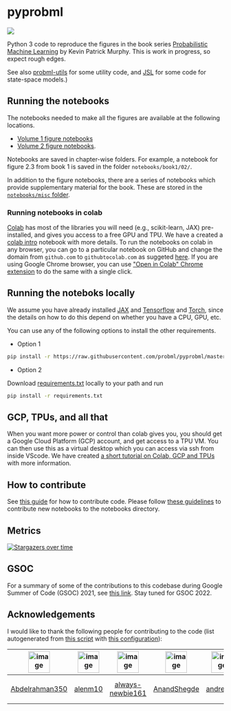 # pyprobml

<img src="https://img.shields.io/github/stars/probml/pyprobml?style=social">


Python 3 code to reproduce the figures in the book series [Probabilistic Machine Learning](https://probml.github.io/pml-book/) by Kevin Patrick Murphy.
This is work in progress, so expect rough edges.

See also [probml-utils](https://github.com/probml/probml-utils) for some utility code,
and  [JSL](https://github.com/probml/JSL) for some code for state-space models.) 

## Running the notebooks

The notebooks needed to make all the figures are available at the following locations.

* [Volume 1 figure notebooks](https://github.com/probml/pyprobml/tree/master/notebooks/book1)
* [Volume 2 figure notebooks](https://github.com/probml/pyprobml/tree/master/notebooks/book2). 

Notebooks are saved in chapter-wise folders. For example, a notebook for figure 2.3 from book 1 is saved in the folder `notebooks/book1/02/`.

In addition to the figure notebooks, there are a series of notebooks which provide supplementary material for the book. These are stored in the [`notebooks/misc` folder](https://github.com/probml/pyprobml/tree/master/notebooks/misc).

### Running notebooks in colab

[Colab](https://colab.research.google.com/notebooks/intro.ipynb) has most of the libraries you will need (e.g., scikit-learn,  JAX) pre-installed, and gives you access to a free GPU and TPU. We have a created a 
[colab intro](https://colab.research.google.com/github/probml/pyprobml/blob/master/notebooks/misc/colab_intro.ipynb)
notebook with more details. To run the notebooks on colab in any browser, you can go to a particular notebook on GitHub and change the domain from `github.com` to `githubtocolab.com` as suggeted [here](https://stackoverflow.com/a/67344477/13330701). If you are using Google Chrome browser, you can use ["Open in Colab" Chrome extension](https://chrome.google.com/webstore/detail/open-in-colab/iogfkhleblhcpcekbiedikdehleodpjo) to do the same with a single click.

## Running the noteboks locally 

We assume you have already installed [JAX](https://github.com/google/jax#installation) and
[Tensorflow](https://www.tensorflow.org/install) and [Torch](https://pytorch.org/),
since the details on how to do this depend on whether you have a CPU, GPU, etc.

You can use any of the following options to install the other requirements.

* Option 1

```bash
pip install -r https://raw.githubusercontent.com/probml/pyprobml/master/requirements.txt
```

* Option 2

Download [requirements.txt](https://github.com/probml/pyprobml/blob/master/requirements.txt) locally to your path and run

```bash
pip install -r requirements.txt
```

## GCP, TPUs, and all that

When you want more power or control than colab gives you, you should get a Google Cloud Platform (GCP) account, and get access to a TPU VM. You can then use this as a virtual desktop which you can access via ssh from inside VScode. We have created [a short tutorial on Colab, GCP and TPUs](https://github.com/probml/pyprobml/blob/master/tutorials/colab_gcp_tpu_tutorial.md) with more information.


## How to contribute

See [this guide](https://github.com/probml/pyprobml/blob/master/CONTRIBUTING.md) for how to contribute code. Please follow [these guidelines](https://github.com/probml/pyprobml/blob/master/notebooks/README.md) to contribute new notebooks to the notebooks directory.


## Metrics

[![Stargazers over time](https://starchart.cc/probml/pyprobml.svg)](https://starchart.cc/probml/pyprobml)

## GSOC 

For a summary of some of the contributions to this codebase during Google Summer of Code (GSOC) 2021,
see [this link](https://probml.github.io/pml-book/gsoc2021.html).
Stay tuned for GSOC 2022.





<h2><a id="acknowledgements"></a>Acknowledgements</h2>

I would like to thank the following people for contributing to the code
(list autogenerated from [this script](https://github.com/probml/pyprobml/blob/master/internal/contributors/contributors.py) with [this configuration](https://github.com/probml/pyprobml/blob/master/internal/contributors/contributors.toml)):

|  <img width="50" alt="image" src="https://github.com/Abdelrahman350.png"> | <img width="50" alt="image" src="https://github.com/alenm10.png"> | <img width="50" alt="image" src="https://github.com/always-newbie161.png"> | <img width="50" alt="image" src="https://github.com/AnandShegde.png"> | <img width="50" alt="image" src="https://github.com/andrewnc.png"> | <img width="50" alt="image" src="https://github.com/animesh-007.png"> | <img width="50" alt="image" src="https://github.com/AnkitaKumariJain14.png"> | <img width="50" alt="image" src="https://github.com/ashishpapanai.png"> | <img width="50" alt="image" src="https://github.com/Drishttii.png"> | <img width="50" alt="image" src="https://github.com/Duane321.png"> | <img width="50" alt="image" src="https://github.com/firatoncel.png"> | <img width="50" alt="image" src="https://github.com/Garvit9000c.png"> | <img width="50" alt="image" src="https://github.com/gerdm.png"> | <img width="50" alt="image" src="https://github.com/jdf22.png"> | <img width="50" alt="image" src="https://github.com/karalleyna.png"> | <img width="50" alt="image" src="https://github.com/karm-patel.png"> | <img width="50" alt="image" src="https://github.com/khanshehjad.png"> | <img width="50" alt="image" src="https://github.com/kzymgch.png"> | <img width="50" alt="image" src="https://github.com/mjsML.png"> | <img width="50" alt="image" src="https://github.com/murphyk.png"> | <img width="50" alt="image" src="https://github.com/nalzok.png"> | <img width="50" alt="image" src="https://github.com/nappaillav.png"> | <img width="50" alt="image" src="https://github.com/Neoanarika.png"> | <img width="50" alt="image" src="https://github.com/Nirzu97.png"> | <img width="50" alt="image" src="https://github.com/nitish1295.png"> | <img width="50" alt="image" src="https://github.com/nouranali.png"> | <img width="50" alt="image" src="https://github.com/patel-zeel.png"> | <img width="50" alt="image" src="https://github.com/patrickmineault.png"> | <img width="50" alt="image" src="https://github.com/raymondyeh07.png"> | <img width="50" alt="image" src="https://github.com/rohit-khoiwal-30.png"> | <img width="50" alt="image" src="https://github.com/shivaditya-meduri.png"> | <img width="50" alt="image" src="https://github.com/shobro.png"> | <img width="50" alt="image" src="https://github.com/susnato.png"> | <img width="50" alt="image" src="https://github.com/thvasilo.png"> |
| :------------------------------------------------------------------------:|:-----------------------------------------------------------------:|:--------------------------------------------------------------------------:|:---------------------------------------------------------------------:|:------------------------------------------------------------------:|:---------------------------------------------------------------------:|:----------------------------------------------------------------------------:|:-----------------------------------------------------------------------:|:-------------------------------------------------------------------:|:------------------------------------------------------------------:|:--------------------------------------------------------------------:|:---------------------------------------------------------------------:|:---------------------------------------------------------------:|:---------------------------------------------------------------:|:--------------------------------------------------------------------:|:--------------------------------------------------------------------:|:---------------------------------------------------------------------:|:-----------------------------------------------------------------:|:---------------------------------------------------------------:|:-----------------------------------------------------------------:|:----------------------------------------------------------------:|:--------------------------------------------------------------------:|:--------------------------------------------------------------------:|:-----------------------------------------------------------------:|:--------------------------------------------------------------------:|:-------------------------------------------------------------------:|:--------------------------------------------------------------------:|:-------------------------------------------------------------------------:|:----------------------------------------------------------------------:|:--------------------------------------------------------------------------:|:---------------------------------------------------------------------------:|:----------------------------------------------------------------:|:-----------------------------------------------------------------:|:------------------------------------------------------------------:|
|  [Abdelrahman350](https://github.com/Abdelrahman350)                      | [alenm10](https://github.com/alenm10)                             | [always-newbie161](https://github.com/always-newbie161)                    | [AnandShegde](https://github.com/AnandShegde)                         | [andrewnc](https://github.com/andrewnc)                            | [animesh-007](https://github.com/animesh-007)                         | [AnkitaKumariJain14](https://github.com/AnkitaKumariJain14)                  | [ashishpapanai](https://github.com/ashishpapanai)                       | [Drishttii](https://github.com/Drishttii)                           | [Duane321](https://github.com/Duane321)                            | [firatoncel](https://github.com/firatoncel)                          | [Garvit9000c](https://github.com/Garvit9000c)                         | [gerdm](https://github.com/gerdm)                               | [jdf22](https://github.com/jdf22)                               | [karalleyna](https://github.com/karalleyna)                          | [karm-patel](https://github.com/karm-patel)                          | [khanshehjad](https://github.com/khanshehjad)                         | [kzymgch](https://github.com/kzymgch)                             | [mjsML](https://github.com/mjsML)                               | [murphyk](https://github.com/murphyk)                             | [nalzok](https://github.com/nalzok)                              | [nappaillav](https://github.com/nappaillav)                          | [Neoanarika](https://github.com/Neoanarika)                          | [Nirzu97](https://github.com/Nirzu97)                             | [nitish1295](https://github.com/nitish1295)                          | [nouranali](https://github.com/nouranali)                           | [patel-zeel](https://github.com/patel-zeel)                          | [patrickmineault](https://github.com/patrickmineault)                     | [raymondyeh07](https://github.com/raymondyeh07)                        | [rohit-khoiwal-30](https://github.com/rohit-khoiwal-30)                    | [shivaditya-meduri](https://github.com/shivaditya-meduri)                   | [shobro](https://github.com/shobro)                              | [susnato](https://github.com/susnato)                             | [thvasilo](https://github.com/thvasilo)                            |